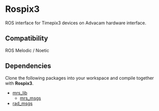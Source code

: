 # Rospix3

ROS interface for Timepix3 devices on Advacam hardware interface.

## Compatibility

ROS Melodic / Noetic

## Dependencies

Clone the following packages into your workspace and compile together with **Rospix3**.

* [mrs_lib](https://github.com/ctu-mrs/mrs_lib)
  * [mrs_msgs](https://github.com/ctu-mrs/mrs_msgs)
* [rad_msgs](https://github.com/rospix/rad_msgs)
